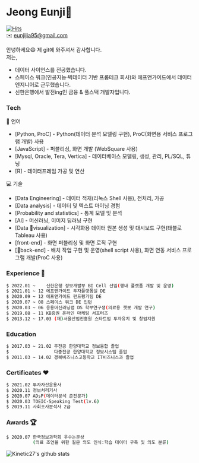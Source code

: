 # Jeong Eunji👋
[![Hits](https://hits.seeyoufarm.com/api/count/incr/badge.svg?url=https%3A%2F%2Fgithub.com%2FeunjiJeong729&count_bg=%23E495F6&title_bg=%23555555&icon=&icon_color=%23E7E7E7&title=hits&edge_flat=false)](https://hits.seeyoufarm.com)<br>
✉️ eunjijia95@gmail.com

안녕하세요😄 제 git에 와주셔서 감사합니다.<br>
저는,
  - 데이터 사이언스를 전공했습니다.
  - 스페이스 워크(인공지능·빅데이터 기반 프롭테크 회사)와 에프앤가이드에서 데이터 엔지니어로 근무했습니다.
  - 신한은행에서 발전ing인 금융 & 풀스택 개발자입니다.

### Tech

📔 언어
* [Python, ProC] - Python(데이터 분석 모델링 구현), ProC(화면용 서비스 프로그램 개발) 사용
* [JavaScript] - 퍼블리싱, 화면 개발 (WebSquare 사용)
* [Mysql, Oracle, Tera, Vertica] - 데이터베이스 모델링, 생성, 관리, PL/SQL, 튜닝
* [R] - 데이터프레임 가공 및 연산
 
💻 기술
* [Data Engineering] - 데이터 적재(리눅스 Shell 사용), 전처리, 가공
* [Data analysis] - 데이터 및 텍스트 마이닝 경험
* [Probability and statistics] - 통계 모델 및 분석
* [AI] - 머신러닝, 이미지 딥러닝 구현
* [Data visualization] - 시각화용 데이터 원본 생성 및 대시보드 구현(태블로 Tableau 사용)
* [front-end] - 화면 퍼블리싱 및 화면 로직 구현
* [back-end] - 배치 작업 구현 및 운영(shell script 사용), 화면 연동 서비스 프로그램 개발(ProC 사용)

### Experience 🏢

```sh
$ 2022.01 ~    신한은행 정보개발부 BI Cell 선임(행내 플랫폼 개발 및 운영)
$ 2021.01 ~ 12 에프앤가이드 투자플랫폼실 DE
$ 2020.09 ~ 12 에프앤가이드 펀드평가팀 DE
$ 2020.07 ~ 08 스페이스 워크 DE 인턴
$ 2020.03 ~ 06 응용머신러닝랩 DS 학부연구생(의료용 챗봇 개발 연구)
$ 2019.08 ~ 11 KB증권 온라인 마케팅 서포터즈
$ 2013.12 ~ 17.03 (재)서울산업진흥원 스타트업 투자유치 및 창업지원
```

### Education

```sh
$ 2017.03 ~ 21.02 주전공 한양대학교 정보융합 졸업
$                 다중전공 한양대학교 정보시스템 졸업
$ 2011.03 ~ 14.02 경복비즈니스고등학교 IT비즈니스과 졸업
```

### Certificates ♥️

```sh
$ 2021.02 투자자산운용사
$ 2020.11 정보처리기사
$ 2020.07 ADsP(데이터분석 준전문가)
$ 2020.03 TOEIC-Speaking Test(lv.6)
$ 2019.11 사회조사분석사 2급
```

### Awards 🏆
```sh
$ 2020.07 한국정보과학회 우수논문상
          (의료 조언을 위한 질문 의도 인식:학습 데이터 구축 및 의도 분류)
```

![Kinetic27's github stats](https://github-readme-stats.vercel.app/api?username=eunjiJeong729&show_icons=true)
